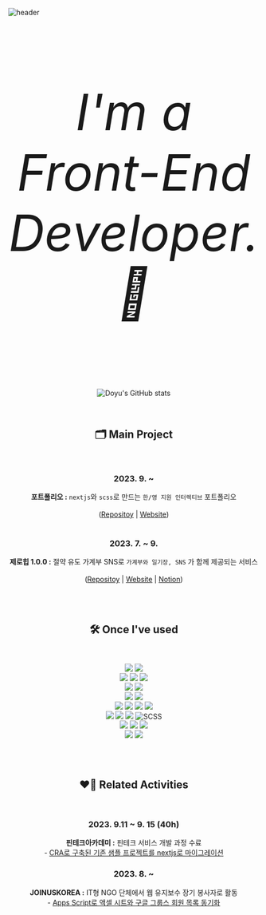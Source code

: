 
![header](https://capsule-render.vercel.app/api?type=waving&color=timeGradient&text=Code+Crafters+of+Dreams+%E2%9C%A8&animation=twinkling&fontSize=35&fontAlignY=40&fontAlign=70&height=222)

<br />

<div align="center">
<p style="font-family='Inconsolata'; font-size: 100px;"><em>I'm a Front-End Developer. 🌱</em></p><br />
  
![Doyu's GitHub stats](https://github-readme-stats.vercel.app/api?username=Doyu-Lee&show_icons=false&custom_title=👀+Doyu's+GitHub+Stats&bg_color=30,92a8d1,f7cac9&title_color=fff&text_color=fff)<br>

</div><br />

<div align="center">
<h2> 🗂 Main Project </h2>
<br />
<p>

### 2023. 9. ~
   <strong>포트폴리오 :</strong> `nextjs`와 `scss`로 만드는 `한/영 지원 인터렉티브` 포트폴리오 <br /><br />
   ([Repositoy](https://github.com/Doyu-Lee/portfolio_doyu) | [Website](https://portfolio-doyu.vercel.app/))
   <br /><br />
### 2023. 7. ~ 9.
   <strong>제로힙 1.0.0 :</strong> 절약 유도 가계부 SNS로   `가계부와 일기장, SNS` 가 함께 제공되는 서비스 <br /><br />
   ([Repositoy](https://github.com/codestates-seb/seb44_main_016) | [Website](https://zerohip.com) | [Notion](https://valuable-trawler-3af.notion.site/913728ad13d14974bd766d780632aedc?pvs=4))

</p></div><br /><br />

<div align="center">
<h2> 🛠 Once I've used </h2>
<br />
<p>
<img src="https://img.shields.io/badge/TypeScript-%23007ACC?style=plastic&logo=typescript&logoColor=white"> 
<img src="https://img.shields.io/badge/JavaScript-%23F7DF1E?style=plastic&logo=javascript&logoColor=black"> <br />

<img src="https://img.shields.io/badge/React-%2320232a?style=plastic&logo=react&logoColor=%2361DAFB"> 
<img src="https://img.shields.io/badge/Next.js-%23000000?style=plastic&logo=next.js&logoColor=white">
<img src="https://img.shields.io/badge/Gatsby-%23663399?style=plastic&logo=gatsby&logoColor=white"> <br />

<img src="https://img.shields.io/badge/Axios-%2323F?style=plastic&logo=axios&logoColor=white"> 
<img src="https://img.shields.io/badge/Apollo-%23344CB9?style=plastic&logo=apollo-graphql&logoColor=white"> <br /> 

<img src="https://img.shields.io/badge/REST_API-%2300BFFF?style=plastic&logo=rest-api&logoColor=white"> 
<img src="https://img.shields.io/badge/GraphQL-%23E10098?style=plastic&logo=graphql&logoColor=white"> <br />

<img src="https://img.shields.io/badge/Tanstack_Query-%231a1a1a?style=plastic&logoColor=white"> 
<img src="https://img.shields.io/badge/Recoil-%231a1a1a?style=plastic&logoColor=white"> 
<img src="https://img.shields.io/badge/Redux_Toolkit-%2300BFFF?style=plastic&logo=redux&logoColor=white"> 
<img src="https://img.shields.io/badge/Redux-%23764ABC?style=plastic&logo=redux&logoColor=white"> <br />

<img src="https://img.shields.io/badge/Emotion-%23DB7093?style=plastic&logo=emotion&logoColor=white"> 
<img src="https://img.shields.io/badge/Tailwind_CSS-%231a202c?style=plastic&logo=tailwind-css&logoColor=white"> 
<img src="https://img.shields.io/badge/Styled_Components-%23DB7093?style=plastic&logo=styled-components&logoColor=white"> 
<img src="https://img.shields.io/badge/SCSS-%23CC6699?style=plastic&logo=sass&logoColor=white" alt="SCSS"> <br />

<img src="https://img.shields.io/badge/Node.js-%23339933?style=plastic&logo=node.js&logoColor=white"> 
<img src="https://img.shields.io/badge/Express.js-%23000000?style=plastic&logo=express&logoColor=white">  
<img src="https://img.shields.io/badge/Postman-FF6C37?style=plastic&logo=Postman&logoColor=white"> <br />

<img src="https://img.shields.io/badge/Git-F05032?style=plastic&logo=git&logoColor=white">
<img src="https://img.shields.io/badge/GitHub-181717?style=plastic&logo=github&logoColor=white"> <br />

</p></div><br /><br />

<div align="center">
<h2> ❤️‍🔥 Related Activities </h2>
<br />
<p>

### 2023. 9.11 ~ 9. 15 (40h)

  <strong>핀테크아카데미 :</strong> 핀테크 서비스 개발 과정 수료 <br />
  <span align="center"> - [CRA로 구축된 기존 샘플 프로젝트를 nextjs로 마이그레이션](https://github.com/Doyu-Lee/open-bank/tree/open-bank) <span>

  
### 2023. 8. ~

  <strong>JOINUSKOREA :</strong> IT형 NGO 단체에서 웹 유지보수 장기 봉사자로 활동 <br />
  <span align="center"> - [Apps Script로 액셀 시트와 구글 그룹스 회원 목록 동기화](https://doyu-l.tistory.com/639)<span>


</p></div><br /><br />




